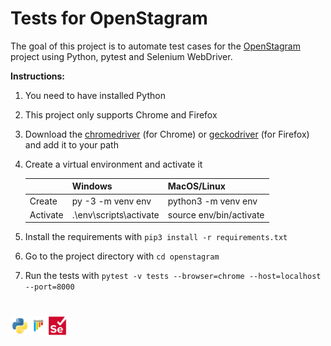 # Tests for OpenStagram

The goal of this project is to automate test cases for the [OpenStagram](https://github.com/mauriciog24/openstagram) project using Python, pytest and Selenium WebDriver.

**Instructions:**

1. You need to have installed Python
2. This project only supports Chrome and Firefox
3. Download the [chromedriver](https://chromedriver.chromium.org/downloads) (for Chrome) or [geckodriver](https://github.com/mozilla/geckodriver) (for Firefox) and add it to your path
4. Create a virtual environment and activate it

    |          | Windows                | MacOS/Linux             |
    |----------|------------------------|-------------------------|
    | Create   | py -3 -m venv env      | python3 -m venv env     |
    | Activate | .\env\scripts\activate | source env/bin/activate |

5. Install the requirements with `pip3 install -r requirements.txt`
6. Go to the project directory with `cd openstagram`
7. Run the tests with `pytest -v tests --browser=chrome --host=localhost --port=8000`

#

<a href="#">
    <img align="left" width="30" src="https://github.com/devicons/devicon/blob/master/icons/python/python-original.svg" alt="Python">
    <img align="left" width="30" src="https://github.com/devicons/devicon/blob/master/icons/pytest/pytest-original.svg" alt="pytest">
    <img align="left" width="30" src="https://github.com/devicons/devicon/blob/master/icons/selenium/selenium-original.svg" alt="Selenium">
</a>
